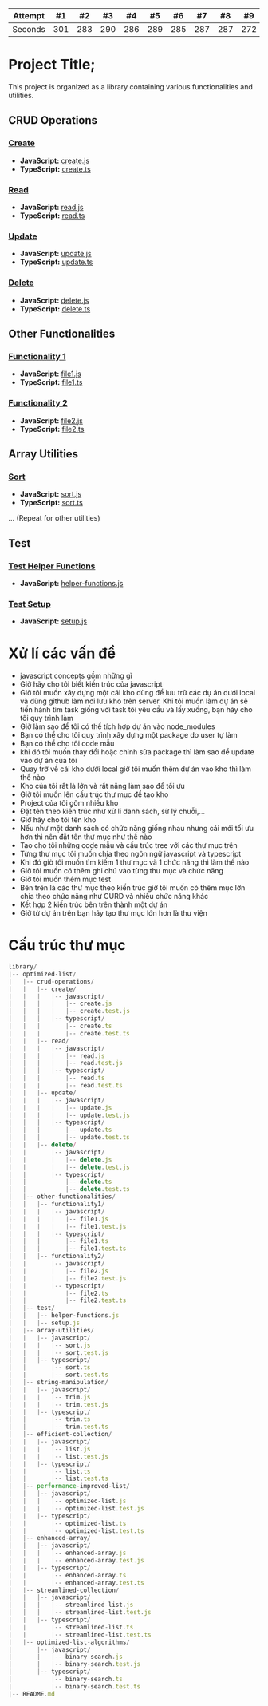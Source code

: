
Attempt | #1 | #2 | #3 | #4 | #5 | #6 | #7 | #8 | #9 | #10 | #11
--- | --- | --- | --- |--- |--- |--- |--- |--- |--- |--- |---
Seconds | 301 | 283 | 290 | 286 | 289 | 285 | 287 | 287 | 272 | 276 | 269








# Project Title;

This project is organized as a library containing various functionalities and utilities.

## CRUD Operations

### [Create](./optimized-list/crud-operations/create/)
- **JavaScript:** [create.js](./optimized-list/crud-operations/create/javascript/create.js)
- **TypeScript:** [create.ts](./optimized-list/crud-operations/create/typescript/create.ts)

### [Read](./optimized-list/crud-operations/read/)
- **JavaScript:** [read.js](./optimized-list/crud-operations/read/javascript/read.js)
- **TypeScript:** [read.ts](./optimized-list/crud-operations/read/typescript/read.ts)

### [Update](./optimized-list/crud-operations/update/)
- **JavaScript:** [update.js](./optimized-list/crud-operations/update/javascript/update.js)
- **TypeScript:** [update.ts](./optimized-list/crud-operations/update/typescript/update.ts)

### [Delete](./optimized-list/crud-operations/delete/)
- **JavaScript:** [delete.js](./optimized-list/crud-operations/delete/javascript/delete.js)
- **TypeScript:** [delete.ts](./optimized-list/crud-operations/delete/typescript/delete.ts)

## Other Functionalities

### [Functionality 1](./optimized-list/other-functionalities/functionality1/)
- **JavaScript:** [file1.js](./optimized-list/other-functionalities/functionality1/javascript/file1.js)
- **TypeScript:** [file1.ts](./optimized-list/other-functionalities/functionality1/typescript/file1.ts)

### [Functionality 2](./optimized-list/other-functionalities/functionality2/)
- **JavaScript:** [file2.js](./optimized-list/other-functionalities/functionality2/javascript/file2.js)
- **TypeScript:** [file2.ts](./optimized-list/other-functionalities/functionality2/typescript/file2.ts)

## Array Utilities

### [Sort](./optimized-list/array-utilities/javascript/sort/)
- **JavaScript:** [sort.js](./optimized-list/array-utilities/javascript/sort/sort.js)
- **TypeScript:** [sort.ts](./optimized-list/array-utilities/typescript/sort/sort.ts)

... (Repeat for other utilities)

## Test

### [Test Helper Functions](./optimized-list/test/helper-functions.js)
- **JavaScript:** [helper-functions.js](./optimized-list/test/helper-functions.js)

### [Test Setup](./optimized-list/test/setup.js)
- **JavaScript:** [setup.js](./optimized-list/test/setup.js)



# Xử lí các vấn đề
- javascript concepts gồm những gì
- Giờ hãy cho tôi biết kiến trúc của javascript
- Giờ tôi muốn xây dựng một cái kho dùng để lưu trữ các dự án dưới local và dùng github làm nơi lưu kho trên server. Khi tôi muốn làm dự án sẽ tiến hành tìm task giống với task tôi yêu cầu và lấy xuống, bạn hãy cho tôi quy trình làm
- Giờ làm sao để tôi có thể tích hợp dự án vào node_modules
- Bạn có thể cho tôi quy trình xây dựng một package do user tự làm
- Bạn có thể cho tôi code mẫu
- khi đó tôi muốn thay đổi hoặc chỉnh sửa package thì làm sao để update vào dự án của tôi
- Quay trở về cái kho dưới local giờ tôi muốn thêm dự án vào kho thì làm thế nào
- Kho của tôi rất là lớn và rất nặng làm sao để tối ưu
- Giờ tôi muốn lên cấu trúc thư mục để tạo kho
- Project của tôi gôm nhiều kho
- Đặt tên theo kiến trúc như xử lí danh sách, sử lý chuỗi,…
- Giờ hãy cho tôi tên kho
- Nếu như một danh sách có chức năng giống nhau nhưng cái mới tối ưu hơn thì nên đặt tên thư mục như thế nào
- Tạo cho tôi những code mẫu và cấu trúc tree với các thư mục trên
- Từng thư mục tôi muốn chia theo ngôn ngữ javascript và typescript
- Khi đó giờ tôi muốn tìm kiếm 1 thư mục và 1 chức năng thì làm thế nào
- Giờ tôi muốn có thêm ghi chú vào từng thư mục và chức năng
- Giờ tôi muốn thêm mục test 
- Bên trên là các thư mục theo kiến trúc giờ tôi muốn có thêm mục lớn chia theo chức năng như CURD và nhiều chức năng khác
- Kết hợp 2 kiến trúc bên trên thành một dự án
- Giờ từ dự án trên bạn hãy tạo thư mục lớn hơn là thư viện

# Cấu trúc thư mục


```javascript
library/
|-- optimized-list/
|   |-- crud-operations/
|   |   |-- create/
|   |   |   |-- javascript/
|   |   |   |   |-- create.js
|   |   |   |   |-- create.test.js
|   |   |   |-- typescript/
|   |   |       |-- create.ts
|   |   |       |-- create.test.ts
|   |   |-- read/
|   |   |   |-- javascript/
|   |   |   |   |-- read.js
|   |   |   |   |-- read.test.js
|   |   |   |-- typescript/
|   |   |       |-- read.ts
|   |   |       |-- read.test.ts
|   |   |-- update/
|   |   |   |-- javascript/
|   |   |   |   |-- update.js
|   |   |   |   |-- update.test.js
|   |   |   |-- typescript/
|   |   |       |-- update.ts
|   |   |       |-- update.test.ts
|   |   |-- delete/
|   |       |-- javascript/
|   |       |   |-- delete.js
|   |       |   |-- delete.test.js
|   |       |-- typescript/
|   |           |-- delete.ts
|   |           |-- delete.test.ts
|   |-- other-functionalities/
|   |   |-- functionality1/
|   |   |   |-- javascript/
|   |   |   |   |-- file1.js
|   |   |   |   |-- file1.test.js
|   |   |   |-- typescript/
|   |   |       |-- file1.ts
|   |   |       |-- file1.test.ts
|   |   |-- functionality2/
|   |       |-- javascript/
|   |       |   |-- file2.js
|   |       |   |-- file2.test.js
|   |       |-- typescript/
|   |           |-- file2.ts
|   |           |-- file2.test.ts
|   |-- test/
|   |   |-- helper-functions.js
|   |   |-- setup.js
|   |-- array-utilities/
|   |   |-- javascript/
|   |   |   |-- sort.js
|   |   |   |-- sort.test.js
|   |   |-- typescript/
|   |       |-- sort.ts
|   |       |-- sort.test.ts
|   |-- string-manipulation/
|   |   |-- javascript/
|   |   |   |-- trim.js
|   |   |   |-- trim.test.js
|   |   |-- typescript/
|   |       |-- trim.ts
|   |       |-- trim.test.ts
|   |-- efficient-collection/
|   |   |-- javascript/
|   |   |   |-- list.js
|   |   |   |-- list.test.js
|   |   |-- typescript/
|   |       |-- list.ts
|   |       |-- list.test.ts
|   |-- performance-improved-list/
|   |   |-- javascript/
|   |   |   |-- optimized-list.js
|   |   |   |-- optimized-list.test.js
|   |   |-- typescript/
|   |       |-- optimized-list.ts
|   |       |-- optimized-list.test.ts
|   |-- enhanced-array/
|   |   |-- javascript/
|   |   |   |-- enhanced-array.js
|   |   |   |-- enhanced-array.test.js
|   |   |-- typescript/
|   |       |-- enhanced-array.ts
|   |       |-- enhanced-array.test.ts
|   |-- streamlined-collection/
|   |   |-- javascript/
|   |   |   |-- streamlined-list.js
|   |   |   |-- streamlined-list.test.js
|   |   |-- typescript/
|   |       |-- streamlined-list.ts
|   |       |-- streamlined-list.test.ts
|   |-- optimized-list-algorithms/
|       |-- javascript/
|       |   |-- binary-search.js
|       |   |-- binary-search.test.js
|       |-- typescript/
|           |-- binary-search.ts
|           |-- binary-search.test.ts
|-- README.md



```